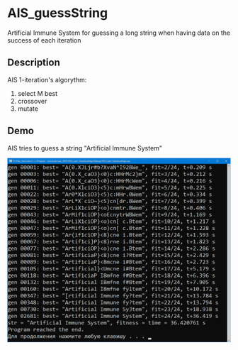 # AIS_guessString
Artificial Immune System for guessing a long string when having data on the success of each iteration

## Description
AIS 1-iteration's algorythm:
1. select M best
2. crossover
3. mutate

## Demo
AIS tries to guess a string "Artificial Immune System"

![Test result screenshot](https://github.com/SlavaGolubnichiy/AIS_guessString/blob/main/screenshots/AIS_guesses%20Artificial%20Immune%20System.png?raw=true "Test result screenshot")
